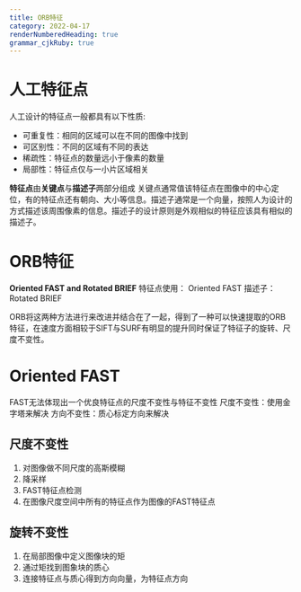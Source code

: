 ```yaml
---
title: ORB特征
category: 2022-04-17
renderNumberedHeading: true
grammar_cjkRuby: true
---
```



# 人工特征点
人工设计的特征点一般都具有以下性质:
- 可重复性：相同的区域可以在不同的图像中找到
- 可区别性：不同的区域有不同的表达
- 稀疏性：特征点的数量远小于像素的数量
- 局部性：特征点仅与一小片区域相关

**特征点**由**关键点**与**描述子**两部分组成
关键点通常值该特征点在图像中的中心定位，有的特征点还有朝向、大小等信息。描述子通常是一个向量，按照人为设计的方式描述该周围像素的信息。描述子的设计原则是外观相似的特征应该具有相似的描述子。

# ORB特征
**Oriented FAST and Rotated BRIEF**
特征点使用： Oriented FAST
描述子：Rotated BRIEF

ORB将这两种方法进行来改进并结合在了一起，得到了一种可以快速提取的ORB特征，在速度方面相较于SIFT与SURF有明显的提升同时保证了特征子的旋转、尺度不变性。

# Oriented FAST
FAST无法体现出一个优良特征点的尺度不变性与特征不变性
尺度不变性：使用金字塔来解决
方向不变性：质心标定方向来解决

## 尺度不变性
1. 对图像做不同尺度的高斯模糊
2. 降采样
3. FAST特征点检测
4. 在图像尺度空间中所有的特征点作为图像的FAST特征点

## 旋转不变性
1. 在局部图像中定义图像块的矩
2. 通过矩找到图象块的质心
3. 连接特征点与质心得到方向向量，为特征点方向
